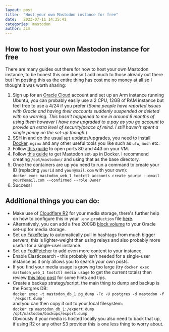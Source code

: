 ```yaml
---
layout: post
title:  "Host your own Mastodon instance for free"
date:   2023-07-11 14:35:41
categories: mastodon
author: Jim
---
```

## How to host your own Mastodon instance for free

There are many guides out there for how to host your own Mastodon instance, to be honest this one doesn't add much to those already out there but I'm posting this as the entire thing has cost me no money at all so I thought it was worth sharing:  

1. Sign up for an [Oracle Cloud](https://www.oracle.com/uk/cloud/free/#always-free) account and set up an Arm instance running Ubuntu, you can probably easily use a 2 CPU, 12GB of RAM instance but feel free to use a 4/24 if you prefer (_Some people have reported issues with Oracle and having their accounts suddenly suspended or deleted with no warning. This hasn't happened to me in around 6 months of using them however I have now upgraded to a pay as you go account to provide an extra level of security/peace of mind. I still haven't spent a single penny on the set-up though._)  
2. SSH in and do the usual `apt` updates/upgrades, you need to install [Docker](https://docs.docker.com/engine/install/ubuntu/), `nginx` and any other useful tools you like such as `ufw`, `mosh` etc.  
3. Follow [this guide](https://dev.to/armiedema/opening-up-port-80-and-443-for-oracle-cloud-servers-j35) to open ports 80 and 443 on your VM.  
4. Follow [this guide](https://gist.github.com/danger89/6fe7d05bdc0cfd2153b77310abf62990) to get Mastodon set-up in Docker. I recommend creating `/opt/mastodon/` and using that as the base directory.  
5. Once the containers are up you need to run a command to create your ID (replacing  `yourid` and `your@mail.com` with your own):  
`docker exec mastodon_web_1 tootctl accounts create yourid --email your@email.com --confirmed --role Owner`  
6. Success!  

## Additional things you can do:

* Make use of [Cloudflare R2](https://www.cloudflare.com/en-gb/products/r2/) for your media storage, there's further help on how to configure this in your `.env.production` file [here](https://github.com/mastodon/mastodon/discussions/20952).
* Alternatively, you can add a free 200GB [block volume](https://docs.oracle.com/en-us/iaas/Content/GSG/Tasks/addingstorage.htm) to your Oracle set-up for media storage.  
* Set up [FakeRelay](https://github.com/g3rv4/FakeRelay/) to automatically pull in hashtags from much bigger servers, this is lighter-weight than using relays and also probably more useful for a single-user instance.  
* Set up [FediFetcher](https://github.com/nanos/FediFetcher) to add even more content to your instance.  
* Enable Elasticsearch - this probably isn't needed for a single-user instance as it only allows you to search your own posts.
* If you find your media usage is growing too large (try `docker exec mastodon_web_1 tootctl media usage` to get the current totals) then review [this blog post](https://ricard.dev/improving-mastodons-disk-usage/) for some hints and tips.  
* Create a backup strategy/script, the main thing to dump and backup is the Postgres DB:  
`docker exec -t mastodon_db_1 pg_dump -Fc -U postgres -d mastodon -f '/export.dump'`   
and you can then copy it out to your local filesystem:  
`docker cp mastodon_db_1:/export.dump /opt/mastodon/backups/export.dump`  
Obviously if your media is hosted locally you also need to back that up, if using R2 or any other S3 provider this is one less thing to worry about.  